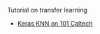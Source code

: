 Tutorial on transfer learning

* [Keras KNN on 101 Caltech](https://github.com/sorenlind/keras-knn/blob/master/keras-knn.ipynb)
